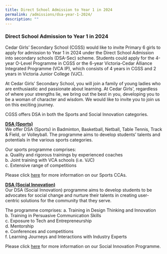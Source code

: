 ```yaml
---
title: Direct School Admission to Year 1 in 2024
permalink: /admissions/dsa-year-1-2024/
description: ""
---
```

### Direct School Admission to Year 1 in 2024

Cedar Girls’ Secondary School (CGSS) would like to invite Primary 6 girls to apply for admission to Year 1 in 2024 under the Direct School Admission into secondary schools (DSA-Sec) scheme. Students could apply for the&nbsp;4-year O-Level Programme&nbsp;in CGSS or the&nbsp;6-year Victoria-Cedar Alliance Integrated Programme (VCA IP), which consists of 4 years in CGSS and 2 years in Victoria Junior College (VJC).&nbsp;

At Cedar Girls’ Secondary School, you will join a family of young ladies who are enthusiastic and passionate about learning. At Cedar Girls', regardless of where your strengths lie, we bring out the best in you, developing you to be a woman of character and wisdom. We would like to invite you to join us on this exciting journey.

  

CGSS offers DSA in both the Sports and Social Innovation categories.&nbsp;

  

<u>****DSA (Sports)****</u><br>
We offer DSA (Sports) in Badminton, Basketball, Netball, Table Tennis, Track &amp; Field, or Volleyball. The programme aims to develop students’ talents and potentials in the various sports categories. 

Our sports programme comprises:<br>
a. Quality and rigorous trainings by experienced coaches <br>
b. Joint training with VCA schools (i.e. VJC)<br>
c. Extensive range of competitions&nbsp;<br>


Please click&nbsp;[here](https://cedargirlssec.moe.edu.sg/our-curriculum/cca/sports)&nbsp;for more information on our Sports CCAs.

  

<u>**DSA (Social Innovation)**</u><br>
Our DSA (Social Innovation) programme aims to develop students to be advocates for social change and nurture their talents in creating user-centric solutions for the community that they serve.&nbsp;

  

The programme comprises:
a. Training in Design Thinking and Innovation <br>
b. Training in Persuasive Communication Skills<br>
c. Exposure to Tech and Entrepreneurship<br>
d. Mentorship<br>
e. Conferences and competitions <br>
f. Learning Journeys and Interactions with Industry Experts &nbsp;

Please click&nbsp;[here](https://cedargirlssec.moe.edu.sg/centre-for-social-innovation/our-story/about-csi-inc/)&nbsp;for more information on our Social Innovation Programme.